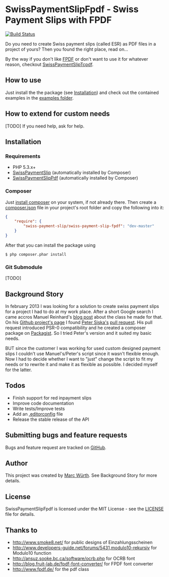 SwissPaymentSlipFpdf - Swiss Payment Slips with FPDF
====================================================

[![Build Status](https://travis-ci.org/ravage84/SwissPaymentSlipFpdf.png?branch=master)](https://travis-ci.org/ravage84/SwissPaymentSlipFpdf)

Do you need to create Swiss payment slips (called ESR) as PDF files in a project of yours?
Then you found the right place, read on...

By the way if you don't like [FPDF](http://www.fpdf.org) or don't want to use it for whatever reason, checkout [SwissPaymentSlipTcpdf](https://github.com/ravage84/SwissPaymentSlipTcpdf/).

How to use
----------
Just install the the package (see [Installation](https://github.com/ravage84/SwissPaymentSlipFpdf#installation)) and check out the contained examples in the [examples folder](https://github.com/ravage84/SwissPaymentSlipFpdf/tree/master/examples).

How to extend for custom needs
------------------------------
[TODO]
If you need help, ask for help.

Installation
------------
### Requirements
- PHP 5.3.x+
- [SwissPaymentSlip](https://github.com/ravage84/SwissPaymentSlip/) (automatically installed by Composer)
- [SwissPaymentSlipPdf](https://github.com/ravage84/SwissPaymentSlipPdf/) (automatically installed by Composer)

### Composer
Just [install composer](http://getcomposer.org/doc/00-intro.md#system-requirements) on your system, if not already there.
Then create a [composer.json](http://getcomposer.org/doc/04-schema.md) file in your project's root folder and copy the following into it:

```JSON
{
    "require": {
        "swiss-payment-slip/swiss-payment-slip-fpdf": "dev-master"
    }
}
```

After that you can install the package using

    $ php composer.phar install

### Git Submodule
[TODO]

Background Story
----------------
In february 2013 I was looking for a solution to create swiss payment slips for a project I had to do at my work place.
After a short Google search I came accros Manuel Reinhard's [blog post](http://sprain.ch/blog/downloads/class-esr-besr-einzahlungsschein-php/) about the class he made for that.
On his [Github project's page](https://github.com/sprain/class.Einzahlungsschein.php) I found [Peter Siska's](https://github.com/peschee) [pull request](https://github.com/sprain/class.Einzahlungsschein.php/pull/5).
His pull request introduced PSR-0 compatibility and he created a composer package on [Packagist](http://http://packagist.org/).
So I tried Peter's version and it suited my basic needs.

BUT since the customer I was working for used custom designed payment slips I couldn't use Manuel's/Peter's script since it wasn't flexible enough.
Now I had to decide whether I want to "just" change the script to fit my needs or to rewrite it and make it as flexible as possible.
I decided myself for the latter.

Todos
-----
- Finish support for red inpayment slips
- Improve code documentation
- Write tests/Improve tests
- Add an [.editorconfig](http://editorconfig.org/) file
- Release the stable release of the API

Submitting bugs and feature requests
------------------------------------
Bugs and feature request are tracked on [GitHub](https://github.com/ravage84/SwissPaymentSlipFpdf/issues).

Author
------
This project was created by [Marc Würth](https://github.com/ravage84).
See Background Story for more details.

License
-------
SwissPaymentSlipFpdf is licensed under the MIT License - see the [LICENSE](https://github.com/ravage84/SwissPaymentSlipFpdf/blob/master/LICENSE) file for details.

Thanks to
---------

- <http://www.smoke8.net/> for public designs of Einzahlungsscheinen
- <http://www.developers-guide.net/forums/5431,modulo10-rekursiv> for Modulo10 function
- <http://ansuz.sooke.bc.ca/software/ocrb.php> for OCRB font
- <http://blog.fruit-lab.de/fpdf-font-converter/> for FPDF font converter
- <http://www.fpdf.de/> for the pdf class
